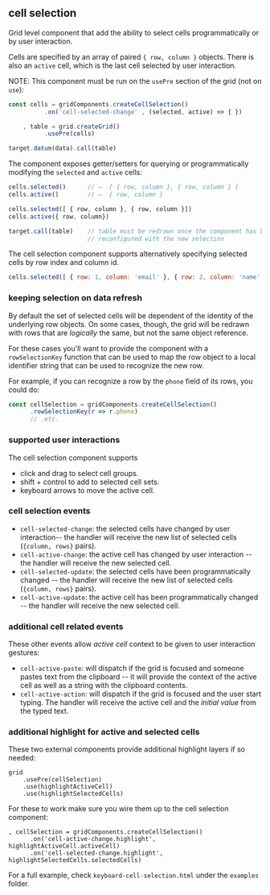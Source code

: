 ## cell selection

Grid level component that add the ability to select cells programmatically or by user interaction.

Cells are specified by an array of paired `{ row, column }` objects.
There is also an `active` cell, which is the last cell selected by user interaction.

NOTE: This component must be run on the `usePre` section of the grid (not on `use`):

```javascript
const cells = gridComponents.createCellSelection()
          .on('cell-selected-change' , (selected, active) => { })

    , table = grid.createGrid()
          .usePre(cells)

target.datum(data).call(table)
```

The component exposes getter/setters for querying or programmatically modifying the `selected` and `active` cells:

```javascript
cells.selected()      // ⇒  [ { row, column }, { row, column } ]
cells.active()        // ⇒  { row, column }

cells.selected([ { row, column }, { row, column }])
cells.active({ row, column})

target.call(table)    // table must be redrawn once the component has been
                      // reconfigured with the new selection
```

The cell selection component supports alternatively specifying selected cells by row index and column id.

```javascript
cells.selected([ { row: 1, column: 'email' }, { row: 2, column: 'name' } ])
```

### keeping selection on data refresh 

By default the set of selected cells will be dependent of the identity of the underlying row objects.
On some cases, though, the grid will be redrawn with rows that are _logically_ the same, but not the same object reference.

For these cases you'll want to provide the component with a `rowSelectionKey` function that can be used to map the row object to a local identifier string that can be used to recognize the new row.

For example, if you can recognize a row by the `phone` field of its rows, you could do:

``` javascript
const cellSelection = gridComponents.createCellSelection()
      .rowSelectionKey(r => r.phone)
      // .etc.
```

### supported user interactions

The cell selection component supports 

* click and drag to select cell groups.
* shift + control to add to selected cell sets.
* keyboard arrows to move the active cell.

### cell selection events 

* `cell-selected-change`: the selected cells have changed by user interaction-- the handler will receive the  new list of selected cells (`{column, rows}` pairs). 
* `cell-active-change`: the active cell has changed by user interaction -- the handler will receive the new selected cell.
* `cell-selected-update`: the selected cells have been programmatically changed -- the handler will receive the  new list of selected cells (`{column, rows}` pairs). 
* `cell-active-update`: the active cell has been programmatically changed -- the handler will receive the new selected cell.

### additional cell related events

These other events allow _active cell_ context to be given to user interaction gestures:

* `cell-active-paste`: will dispatch if the grid is focused and someone pastes text from the clipboard -- it will provide the context of the active cell as well as a string with the clipboard contents.
* `cell-active-action`: will dispatch if the grid is focused and the user start typing.  The handler will receive the active cell and the _initial value_ from the typed text.

### additional highlight for active and selected cells

These two external components provide additional highlight layers if so needed:

```
grid
    .usePre(cellSelection)
    .use(highlightActiveCell)
    .use(highlightSelectedCells)
```

For these to work make sure you wire them up to the cell selection component:

```
, cellSelection = gridComponents.createCellSelection()
      .on('cell-active-change.highlight', highlightActiveCell.activeCell)
      .on('cell-selected-change.highlight', highlightSelectedCells.selectedCells)
```

For a full example, check `keyboard-cell-selection.html` under the `examples` folder.
